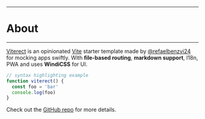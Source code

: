  ---
# About
---

[Viterect](https://github.com/Refaelbenzvi24/Viterect) is an opinionated [Vite](https://github.com/vitejs/vite) starter template made by [@refaelbenzvi24](https://github.com/refaelbenzvi24) for mocking apps swiftly. With **file-based routing**, **markdown support**, I18n, PWA and uses **WindiCSS** for UI.

```js
// syntax highlighting example
function viterect() {
  const foo = 'bar'
  console.log(foo)
}
```

Check out the [GitHub repo](https://github.com/Refaelbenzvi24/Viterect) for more details.


